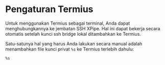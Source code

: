 # Pengaturan Termius

Untuk menggunakan Termius sebagai terminal, Anda dapat menghubungkannya ke jembatan SSH XPipe. Hal ini dapat bekerja secara otomatis setelah kunci ssh bridge lokal ditambahkan ke Termius.

Satu-satunya hal yang harus Anda lakukan secara manual adalah menambahkan file kunci privat `%s` ke Termius terlebih dahulu:

```
%s
```